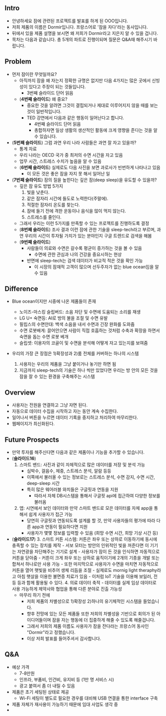 ## Intro
- 안녕하세요 잠에 관련된 프로젝트를 발표를 하게 된 OOO입니다.
- 저희 제품의 이름은 Dormir입니다. 프랑스어로 '잠을 자다'라는 동사입니다.
- 뒤에서 있을 제품 설명을 보시면 왜 저희가 Dormir라고 지은지 알 수 있을 겁니다.
- 목차는 다음과 같습니다. 총 5개의 파트로 진행이되며 질문은 Q&A때 해주시기 바랍니다.


## Problem
- 먼저 잠이란 무엇일까요?
	- 아직까지 잠을 왜 자는지 정확한 규명은 없지만 다음 4가지는 많은 곳에서 신빙성이 있다고 주장이 되는 것들입니다.
		- 3번째 슬라이드 단어 읽음
	- (**4번째 슬라이드**) 왜 중요?
		- 중요한 것을 알려면 그것이 결핍되거나 제대로 이루어지지 않을 때를 보는 것이 일반적입니다.
		- TED 강연에서 다음과 같은 행동이 일어난다고 합니다.
			- 4번째 슬라이드 단어 읽음
			- 총합하자면 일상 생활의 생산적인 활동에 크게 영향을 준다는 것을 알 수 있습니다.
- (**5번째 슬라이드**) 그럼 과연 우리 나라 사람들은 과연 잘 자고 있을까?
	- 통계 자료
	- 우리 나라는 OECD 국가 중 최저의 수면 시간을 자고 있음
	- 업무 시간, 스트레스 수치가 높음을 알 수 있음
	- (**6번째 슬라이드**) 실제로도 다음 사진을 보면 과로사가 빈번하게 나타나고 있음
		- 이 모든 것은 좋은 잠을 자지 못 해서 일어난 일
- (**7번째 슬라이드**) 잠의 질을 높힌다는 깊은 잠(deep sleep)을 유도할 수 있을까?
	- 깊은 잠 유도 방법 5가지
		1. 빛을 낮춘다.
		2. 같은 잠자리 시간에 들도로 노력한다(주말에).
		3. 적절한 잠자리 온도를 찾는다.
		4. 잠에 들기 전에 격한 운동이나 음식을 많이 먹지 않는다.
		5. 스트레스를 줄인다.
	- 그래서 우리는 이런 5가지를 만족할 수 있는 프로젝트를 진행하도록 결정
	- (**8번째 슬라이드**) 조사 결과 이런 잠에 관한 기술을 sleep-tech라고 부르며, 과연 우리의 시간이 투자될 가치가 있는 분야인지 구글 트렌드로 검색을 해봄
	- (**9번째 슬라이드**)
		- 사람들이 의료와 수면은 갈수록 평균이 증가하는 것을 볼 수 있음
			- 수면에 관한 관심과 나의 건강을 중요시하는 현상
		- 반면에 sleep-tech는 검색 데이터가 비교적 적은 것을 확인 가능
			- 이 시장의 잠재적 고객이 많으며 선두주자가 없는 blue ocean임을 알 수 있음
		

## Difference
- Blue ocean이지만 시중에 나온 제품들이 존재
	- 노이즈-마스킹 슬립버드: 소음 차단 및 수면에 도움되는 소리를 재생
	- LG U+ 숙면등: AI로 방의 불을 조절 및 수면 유발 
	- 필립스의 수면안대: 백색 소음을 내서 수면과 긴장 완화를 도와줌
	- 수면 로봇배게: 끌어안으면 사람이 직접 호흡하는 것처럼 수축과 확장을 하면서 숙면을 돕는 수면 로봇 베개
	- 슬립셋: 이용자의 코골이 및 수면을 분석해 어떻게 자고 있는지를 보여줌

- 우리의 가장 큰 장점은 1)확장성과 2)룸 전체를 커버하는 하나의 시스템
	1) 사용자는 우리의 제품을 그냥 붙이거나 놓기만 하면 됨
	2) 지금까지 sleep-tech의 기술은 하나 씩만 있었다면 우리는 방 안의 모든 것을 잠을 잘 수 있는 환경을 구축해주는 시스템

## Overview
- 사용자는 전원을 연결하고 그냥 자면 된다.
- 자동으로 데이터 수집을 시작하고 자는 동안 계속 수집한다.
- 일어나서 버튼을 누르면 데이터 기록을 중지하고 처리하여 마무리한다.
- 웹페이지가 최신화된다.

## Future Prospects

- 만약 투자를 해주신다면 다음과 같은 제품이나 기능을 추가할 수 있습니다.
- (**슬라이드16**)
	1. 스마트 밴드: 사진과 같이 자체적으로 많은 데이터를 저장 및 분석 가능
		- 심박수, 걸음수, 체중, 스트레스 분석, 알람 등등
		- 이쪽에서 불러올 수 있는 정보로는 스트레스 분석, 수면 감지, 수면 시간, deep-sleep 시간
		- 특히 많은 웨어러블 와치들은 구글핏과 연동을 지원
			- 따라서 자체 DB시스템을 통해서 구글핏 api에 접근하여 다양한 정보를 불러옴
	2. 앱: 시연에서 보인 데이터와 만약 스마트 밴드로 모은 데이터를 자체 app을 통해서 쉽게 사용자가 접근 가능
		- 당연히 구글핏과 연동되도록 설계를 할 것, 만약 사용자들의 평가에 따라 다른 app과 연동이 필요하다면 지원
		- 사용자가 몇몇 정보를 입력할 수 있음 (희망 수면 시간, 희망 기상 시간 등)
- (**슬라이드17**)
	3. 스마트 커튼 시스템: 커튼은 좌우 또는 상하로 이동하기에 동시에 충족할 수 있는 장치를 제작
		- 서보 모터는 방안의 인위적인 빛을 꺼준다면 이 기기는 자연광을 차단해주는 기기로 설계
		- 사용자가 잠이 든 것을 인식하면 자동적으로 커튼을 닫아줌
		- 커튼이 크게 좌우 또는 상하로 움직이기에 2개의 기종을 개발 또는 합쳐서 하나로만 사용 가능
		- 또한 마지막으로 사용자가 수면을 마치면 자동적으로 커튼을 열어 햇빛을 비추어 생체 리듬을 조절
			- 실제로도 mornig light theraphy라고 아침 햇살을 이용한 불면증 치료가 있음 
		- 이처럼 IoT 기술을 이용해 보일러, 전등 등과 함께 활용될 수 있다.
	4. 의료 데이터 축적
		- 데이터를 실제 임상 데이터로 사용 가능하게 제약사와 협업을 통해 다른 분야로 진출 가능성
	- 마무리 하기 전에
		- 저희 제품의 차별성으로 1)확장성 2)하나의 유기체적인 시스템을 들었습니다.
		- 향후 전망에 있는 모든 제품들 또한 저희의 차별성을 기반으로 회의가 된 아이디어들이며 잠을 자는 행동에 더 집중하게 해줄 수 있도록 해줄겁니다.
		- 그래서 저희의 제품 이름도 사용자가 잠을 잔다라는 프랑스어 동사인 "Dormir"라고 정했습니다.
		- 이상 저희 발표를 들어주셔서 감사합니다.

## Q&A

- 예상 가격
  - 7-8만원
  - 인프라, 부품비, 인건비, 유지비 등 (1만 명 서비스 시)
  - 광고 붙여서 좀 더 내릴 수 있음
- 제품은 초기 세팅된 상태로 제공
  - Wi-Fi 세팅이 별도로 필요한 경우를 대비해 USB 연결을 통한 interface 구축
- 제품 자체가 재사용이 가능하기 때문에 임대 사업도 생각 중
- 